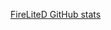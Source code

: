 [FireLiteD GitHub stats](https://github-readme-stats.vercel.app/api?username=FireLiteD&show_icons=true&theme=tokyonight)
